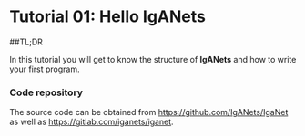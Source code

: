 # Tutorial 01: Hello IgANets

##TL;DR

In this tutorial you will get to know the structure of **IgANets** and how to write your first program.

### Code repository

The source code can be obtained from https://github.com/IgANets/IgaNet as well as https://gitlab.com/iganets/iganet.
